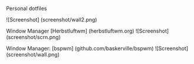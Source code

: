 Personal dotfiles

![Screenshot] (screenshot/wall2.png)

Window Manager [Herbstluftwm] (herbstluftwm.org)
![Screenshot] (screenshot/scrn.png)

Window Manager: [bspwm] (github.com/baskerville/bspwm)
![Screenshot] (screenshot/wall.png)
